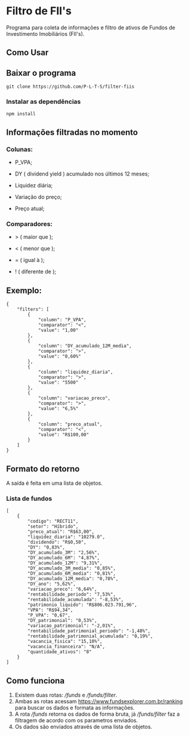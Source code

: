 # Filtro de FII's
Programa para coleta de informações e filtro de ativos de Fundos de Investimento Imobiliários (FII's).

## Como Usar

## Baixar o programa

```
git clone https://github.com/P-L-T-S/filter-fiis
```

### Instalar as dependências
```
npm install 
```

## Informações filtradas no momento

### Colunas:

- P_VPA;

- DY ( dividend yield ) acumulado nos últimos 12 meses;

- Liquidez diária;

- Variação do preço;

- Preço atual;

### Comparadores:

- \> ( maior que );

- < ( menor que );

- = ( igual à );

- ! ( diferente de );

## Exemplo:

```
{
	"filters": [
		{
			"column": "P_VPA",
			"comparator": "<",
			"value": "1,00"
		},
		{
			"column": "DY_acumulado_12M_media",
			"comparator": ">",
			"value": "0,60%"
		},
		{
			"column": "liquidez_diaria",
			"comparator": ">",
			"value": "5500"
		},
		{
			"column": "variacao_preco",
			"comparator": ">",
			"value": "6,5%"
		},
		{
			"column": "preco_atual",
			"comparator": "<",
			"value": "R$100,00"
		}
	]
}
```

## Formato do retorno

A saída é feita em uma lista de objetos.

### Lista de fundos
```
[
	{
		"codigo": "RECT11",
		"setor": "Híbrido",
		"preco_atual": "R$63,00",
		"liquidez_diaria": "10279.0",
		"dividendo": "R$0,50",
		"DY": "0,83%",
		"DY_acumulado_3M": "2,56%",
		"DY_acumulado_6M": "4,87%",
		"DY_acumulado_12M": "9,31%",
		"DY_acumulado_3M_media": "0,85%",
		"DY_acumulado_6M_media": "0,81%",
		"DY_acumulado_12M_media": "0,78%",
		"DY_ano": "5,62%",
		"variacao_preco": "6,64%",
		"rentabilidade_periodo": "7,53%",
		"rentabilidade_acumulada": "-8,53%",
		"patrimonio_liquido": "R$806.023.791,96",
		"VPA": "R$94,34",
		"P_VPA": "0,67",
		"DY_patrimonial": "0,53%",
		"variacao_patrimonial": "-2,01%",
		"rentabilidade_patrimonial_periodo": "-1,48%",
		"rentabilidade_patrimonial_acumulada": "0,19%",
		"vacancia_fisica": "15,10%",
		"vacancia_financeira": "N/A",
		"quantidade_ativos": "8"
	}
]
```

## Como funciona

1. Existem duas rotas: _/funds_ e _/funds/filter_.
1. Ambas as rotas acessam https://www.fundsexplorer.com.br/ranking para buscar os dados e formata as informações.
1. A rota _/funds_ retorna os dados de forma bruta, já _/funds/filter_ faz a filtragem de acordo com os parametros enviados.
1. Os dados são enviados através de uma lista de objetos.